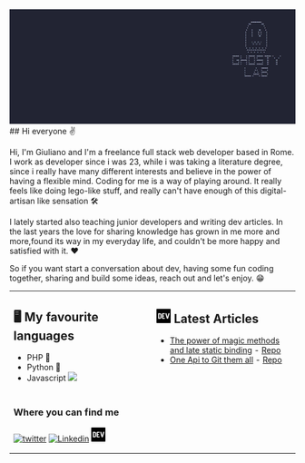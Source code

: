 <img src="https://github.com/Giuliano1993/Giuliano1993/blob/main/0002.png">
## Hi everyone ✌️

Hi, I'm Giuliano and I'm a freelance full stack web developer based in Rome.
 I work as developer since i was 23, while i was taking a literature degree, since i really have many different interests and believe in the power of having a flexible mind.
Coding for me is a way of playing around. It really feels like doing lego-like stuff, and really can't have enough of this digital-artisan like sensation 🛠️

I lately started also teaching junior developers and writing dev articles. In the last years the love for sharing knowledge has grown in me more and more,found its way in my everyday life, and couldn't be more happy and satisfied with it. ❤️

So if you want start a conversation about dev, having some fun coding together, sharing and build some ideas, reach out and let's enjoy. 😁

<table>
<tr>
<td>

## 🖥️ My favourite languages 
- PHP 🐘
- Python 🐍
- Javascript <img src="https://cdn.worldvectorlogo.com/logos/logo-javascript.svg" width="15px">

</td>
<td valign="top" width="50%">

## <a href="https://dev.to/giuliano1993"><img src="https://github.com/Giuliano1993/Giuliano1993/blob/main/devLogo.png" title="DEV" alt="DEV" width="25"/></a>   Latest Articles

- [The power of magic methods and late static binding](https://dev.to/giuliano1993/the-power-of-magic-methods-and-late-static-binding-4bj3) - [Repo](https://github.com/Giuliano1993/MagicMethodsAndLateBindingArticle)
- [One Api to Git them all](https://dev.to/giuliano1993/one-api-to-git-them-all-e8c) -  [Repo](https://github.com/Giuliano1993/git-providers-article)


</td></tr>
<tr>
 <td colspan="2">

  ### Where you can find me
  
  <a href="https://twitter.com/gosty93"><img src="https://cdn.worldvectorlogo.com/logos/twitter-3.svg" title="twitter" alt="twitter" width="25"/></a> 
  <a href="https://www.linkedin.com/in/giuliano-gostinfini/"><img src="https://cdn.worldvectorlogo.com/logos/linkedin-icon-2.svg" title="Linkedin" alt="Linkedin" width="25"/></a> 
  <a href="https://dev.to/giuliano1993"><img src="https://github.com/Giuliano1993/Giuliano1993/blob/main/devLogo.png" title="Devto" alt="Devto" width="25"/></a> 
 </td>
</tr>
</table>
